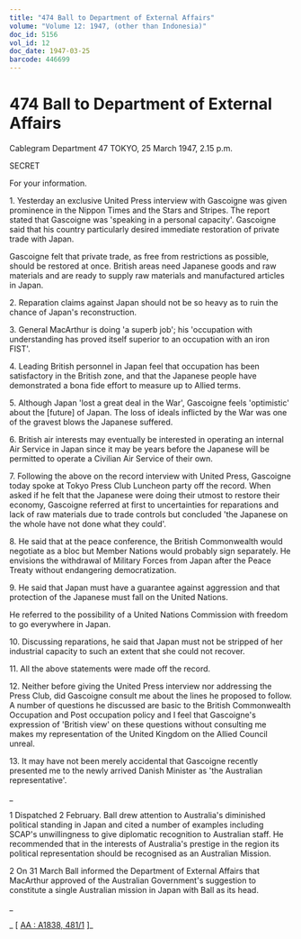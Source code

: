 ```yaml
---
title: "474 Ball to Department of External Affairs"
volume: "Volume 12: 1947, (other than Indonesia)"
doc_id: 5156
vol_id: 12
doc_date: 1947-03-25
barcode: 446699
---
```


# 474 Ball to Department of External Affairs

Cablegram Department 47 TOKYO, 25 March 1947, 2.15 p.m.

SECRET

For your information.

1\. Yesterday an exclusive United Press interview with Gascoigne was given prominence in the Nippon Times and the Stars and Stripes. The report stated that Gascoigne was 'speaking in a personal capacity'. Gascoigne said that his country particularly desired immediate restoration of private trade with Japan.

Gascoigne felt that private trade, as free from restrictions as possible, should be restored at once. British areas need Japanese goods and raw materials and are ready to supply raw materials and manufactured articles in Japan.

2\. Reparation claims against Japan should not be so heavy as to ruin the chance of Japan's reconstruction.

3\. General MacArthur is doing 'a superb job'; his 'occupation with understanding has proved itself superior to an occupation with an iron FIST'.

4\. Leading British personnel in Japan feel that occupation has been satisfactory in the British zone, and that the Japanese people have demonstrated a bona fide effort to measure up to Allied terms.

5\. Although Japan 'lost a great deal in the War', Gascoigne feels 'optimistic' about the [future] of Japan. The loss of ideals inflicted by the War was one of the gravest blows the Japanese suffered.

6\. British air interests may eventually be interested in operating an internal Air Service in Japan since it may be years before the Japanese will be permitted to operate a Civilian Air Service of their own.

7\. Following the above on the record interview with United Press, Gascoigne today spoke at Tokyo Press Club Luncheon party off the record. When asked if he felt that the Japanese were doing their utmost to restore their economy, Gascoigne referred at first to uncertainties for reparations and lack of raw materials due to trade controls but concluded 'the Japanese on the whole have not done what they could'.

8\. He said that at the peace conference, the British Commonwealth would negotiate as a bloc but Member Nations would probably sign separately. He envisions the withdrawal of Military Forces from Japan after the Peace Treaty without endangering democratization.

9\. He said that Japan must have a guarantee against aggression and that protection of the Japanese must fall on the United Nations.

He referred to the possibility of a United Nations Commission with freedom to go everywhere in Japan.

10\. Discussing reparations, he said that Japan must not be stripped of her industrial capacity to such an extent that she could not recover.

11\. All the above statements were made off the record.

12\. Neither before giving the United Press interview nor addressing the Press Club, did Gascoigne consult me about the lines he proposed to follow. A number of questions he discussed are basic to the British Commonwealth Occupation and Post occupation policy and I feel that Gascoigne's expression of 'British view' on these questions without consulting me makes my representation of the United Kingdom on the Allied Council unreal.

13\. It may have not been merely accidental that Gascoigne recently presented me to the newly arrived Danish Minister as 'the Australian representative'.

_

1 Dispatched 2 February. Ball drew attention to Australia's diminished political standing in Japan and cited a number of examples including SCAP's unwillingness to give diplomatic recognition to Australian staff. He recommended that in the interests of Australia's prestige in the region its political representation should be recognised as an Australian Mission.

2 On 31 March Ball informed the Department of External Affairs that MacArthur approved of the Australian Government's suggestion to constitute a single Australian mission in Japan with Ball as its head.

_

_ [ [AA : A1838, 481/1](http://www.naa.gov.au/cgi-bin/Search?O=I&Number=446699) ]_
